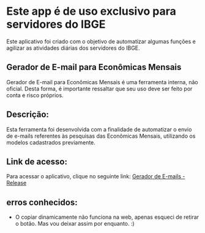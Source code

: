 # Este app é de uso exclusivo para servidores do IBGE

Este aplicativo foi criado com o objetivo de automatizar algumas funções e agilizar as atividades diárias dos servidores do IBGE.

## Gerador de E-mail para Econômicas Mensais

Gerador de E-mail para Econômicas Mensais é uma ferramenta interna, não oficial. Desta forma, é importante ressaltar que seu uso deve ser feito por conta e risco próprios.

## Descrição:

Esta ferramenta foi desenvolvida com a finalidade de automatizar o envio de e-mails referentes às pesquisas das Econômicas Mensais, utilizando os modelos cadastrados previamente.

## Link de acesso:

Para acessar o aplicativo, clique no seguinte link: [Gerador de E-mails - Release](https://vandreborba.github.io/gerador_email_release/)

## erros conhecidos:
- O copiar dinamicamente não funciona na web, apenas esqueci de retirar o botão. Mas vou deixar assim por enquanto. :)
